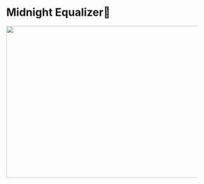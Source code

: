 # Midnight Equalizer🌙

<p align="center">
<img src="https://github.com/Team-Roulette/Midnight-Equalizer/assets/101652649/f00322fe-e853-4470-9b4e-45354aed34a0"
  width="800" height="400">
</p>

